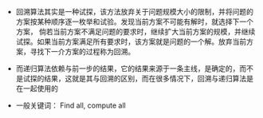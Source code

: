 * 回溯算法其实是一种试探，该方法放弃关于问题规模大小的限制，并将问题的方案按某种顺序逐一枚举和试验。发现当前方案不可能有解时，就选择下一个方案，
倘若当前方案不满足问题的要求时，继续扩大当前方案的规模，并继续试探。如果当前方案满足所有要求时，该方案就是问题的一个解。放弃当前方案，寻找下一介方案的过程称为回溯。

* 而递归算法依赖与前一步的结果，它的结果来源于一条主线，是确定的，而不是试探的结果，这就是其与回溯的区别，而在很多情况下，回溯与递归算法是在一起使用的
* 一般关键词： Find all, compute all
